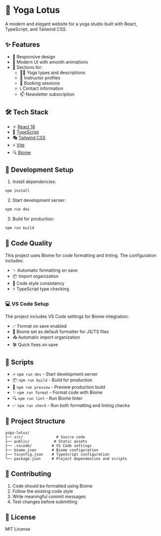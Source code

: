 # 🪷 Yoga Lotus

A modern and elegant website for a yoga studio built with React, TypeScript, and Tailwind CSS.

## ✨ Features

- 📱 Responsive design
- 🎨 Modern UI with smooth animations
- 📑 Sections for:
  - 🧘‍♀️ Yoga types and descriptions
  - 👥 Instructor profiles
  - 📅 Booking sessions
  - 📞 Contact information
  - 📫 Newsletter subscription

## 🛠️ Tech Stack

- ⚛️ [React 18](https://react.dev/learn)
- 📘 [TypeScript](https://www.typescriptlang.org/docs/)
- 🎭 [Tailwind CSS](https://tailwindcss.com/docs)
- ⚡ [Vite](https://vitejs.dev/guide/)
- 🔍 [Biome](https://biomejs.dev/guides/getting-started/)

## 🚀 Development Setup

1. Install dependencies:

```bash
npm install
```

2. Start development server:

```bash
npm run dev
```

3. Build for production:

```bash
npm run build
```

## 💎 Code Quality

This project uses Biome for code formatting and linting. The configuration includes:

- ✨ Automatic formatting on save
- 📦 Import organization
- 🎯 Code style consistency
- ⚡ TypeScript type checking

### 💻 VS Code Setup

The project includes VS Code settings for Biome integration:

- ✅ Format on save enabled
- 🔧 Biome set as default formatter for JS/TS files
- 📥 Automatic import organization
- 🛠️ Quick fixes on save

## 📜 Scripts

- 🔥 `npm run dev` - Start development server
- 📦 `npm run build` - Build for production
- 👀 `npm run preview` - Preview production build
- ✨ `npm run format` - Format code with Biome
- 🔍 `npm run lint` - Run Biome linter
- ✅ `npm run check` - Run both formatting and linting checks

## 📁 Project Structure

```
yoga-lotus/
├── src/               # Source code
├── public/           # Static assets
├── .vscode/         # VS Code settings
├── biome.json       # Biome configuration
├── tsconfig.json    # TypeScript configuration
└── package.json     # Project dependencies and scripts
```

## 🤝 Contributing

1. Code should be formatted using Biome
2. Follow the existing code style
3. Write meaningful commit messages
4. Test changes before submitting

## 📄 License

MIT License
